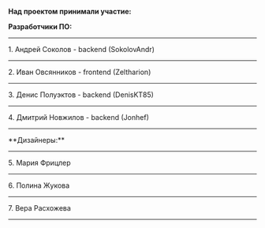 **Над проектом принимали участие:**

**Разработчики ПО:**

<hr>1. Андрей Соколов - backend (SokolovAndr)
<hr>2. Иван Овсянников - frontend (Zeltharion)
<hr>3. Денис Полуэктов - backend (DenisKT85)
<hr>4. Дмитрий Новжилов - backend (Jonhef)
<hr>
**Дизайнеры:**
<hr>5. Мария Фрицлер
<hr>6. Полина Жукова
<hr>7. Вера Расхожева
<hr>
